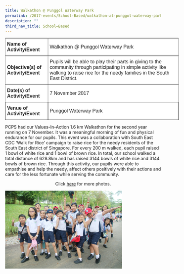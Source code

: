 ```yaml
---
title: Walkathon @ Punggol Waterway Park
permalink: /2017-events/School-Based/walkathon-at-punggol-waterway-park/
description: ""
third_nav_title: School–Based
---
```

<style type="text/css">
.tg  {border-collapse:collapse;border-spacing:0;margin:0px auto;}
.tg td{border-color:black;border-style:solid;border-width:1px;font-family:Arial, sans-serif;font-size:14px;
  overflow:hidden;padding:10px 5px;word-break:normal;}
.tg th{border-color:black;border-style:solid;border-width:1px;font-family:Arial, sans-serif;font-size:14px;
  font-weight:normal;overflow:hidden;padding:10px 5px;word-break:normal;}
.tg .tg-kdpx{background-color:#FFF;border-color:inherit;color:#222;font-size:16px;text-align:left;vertical-align:middle}
.tg .tg-x4x2{background-color:#FFF;border-color:inherit;color:#222;font-size:16px;font-weight:bold;text-align:left;
  vertical-align:middle}
.tg .tg-3etx{background-color:#FFF;color:#222;font-size:16px;font-weight:bold;text-align:left;vertical-align:middle}
.tg .tg-qtsq{background-color:#FFF;color:#222;font-size:16px;text-align:left;vertical-align:middle}
</style>
<table class="tg" style="undefined;table-layout: fixed; width: 561px">
<colgroup>
<col style="width: 138px">
<col style="width: 423px">
</colgroup>
<tbody>
  <tr>
    <td class="tg-x4x2">Name of Activity/Event</td>
    <td class="tg-kdpx">Walkathon @ Punggol Waterway Park</td>
  </tr>
  <tr>
    <td class="tg-x4x2">Objective(s) of Activity/Event</td>
    <td class="tg-kdpx">Pupils will be able to play their parts in giving to the community through participating in simple activity like walking to raise rice for the needy families in the South East District.</td>
  </tr>
  <tr>
    <td class="tg-x4x2">Date(s) of Activity/Event</td>
    <td class="tg-kdpx">7 November 2017</td>
  </tr>
  <tr>
    <td class="tg-3etx">Venue of Activity/Event</td>
    <td class="tg-qtsq">Punggol Waterway Park</td>
  </tr>
</tbody>
</table>

PCPS had our Values-In-Action 1.6 km Walkathon for the second year running on 7 November. It was a meaningful morning of fun and physical endurance for our pupils. This event was a collaboration with South East CDC ‘Walk for Rice’ campaign to raise rice for the needy residents of the South East district of Singapore. For every 200 m walked, each pupil raised 1 bowl of white rice and 1 bowl of brown rice. In total, our school walked a total distance of 628.8km and has raised 3144 bowls of white rice and 3144 bowls of brown rice. Through this activity, our pupils were able to empathise and help the needy, affect others positively with their actions and care for the less fortunate while serving the community.

<center>Click <a href="https://www.flickr.com/photos/142848383@N02/sets/72157662920201907">here</a> for more photos.</center>

<img src="/images/WRA10.jpeg" 
     style="width:75%">